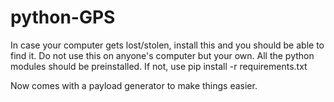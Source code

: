 # python-GPS
In case your computer gets lost/stolen, install this and you should be able to find it.
Do not use this on anyone's computer but your own.
All the python modules should be preinstalled.
If not, use pip install -r requirements.txt

Now comes with a payload generator to make things easier.
